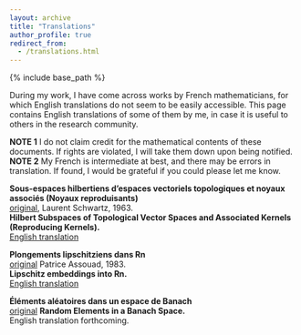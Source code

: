 ```yaml
---
layout: archive
title: "Translations"
author_profile: true
redirect_from:
  - /translations.html
---
```



{% include base_path %}



During my work, I have come across works by French mathematicians, for which English translations do not seem to be easily accessible. 
This page contains English translations of some of them by me, in case it is useful to others in the research community. 

**NOTE 1** I do not claim credit for the mathematical contents of these documents. If rights are violated, I will take them down upon being notified.   
**NOTE 2** My French is intermediate at best, and there may be errors in translation. If found, I would be grateful if you could please let me know. 


**Sous-espaces hilbertiens d’espaces vectoriels topologiques et noyaux associés (Noyaux reproduisants)**  
[original](https://link.springer.com/article/10.1007/BF02786620), Laurent Schwartz, 1963.  
**Hilbert Subspaces of Topological Vector Spaces and Associated Kernels (Reproducing Kernels).**  
[English translation](schwartz.pdf)


**Plongements lipschitziens dans Rn**  
[original](https://www.semanticscholar.org/paper/Plongements-lipschitziens-dans-Rn-Assouad/eefb25d7b29c1ae94496406b17aea1acbd9873af) Patrice Assouad, 1983.  
**Lipschitz embeddings into Rn.**  
[English translation](assouad.pdf)


**Éléments aléatoires dans un espace de Banach**  
[original](http://www.numdam.org/item/AIHP_1953__13_3_161_0/) 
**Random Elements in a Banach Space.**  
English translation forthcoming.
